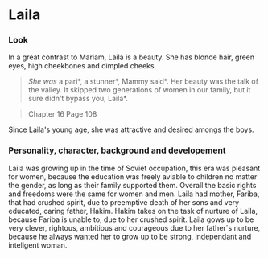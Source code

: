 # Laila

### Look

In a great contrast to Mariam, Laila is a beauty. She has blonde hair, green eyes, high cheekbones and dimpled cheeks.
> *She was* a pari*, a stunner*, Mammy said*. Her beauty was the talk of the valley. It skipped two generations of women in our family, but it sure didn't bypass you, Laila*.

> Chapter 16 Page 108

Since Laila's young age, she was attractive and desired amongs the boys.

### Personality, character, background and developement

Laila was growing up in the time of Soviet occupation, this era was pleasant for women, because the education was freely aviable to children no matter the gender, as long as their family supported them. Overall the basic rights and freedoms were the same for women and men. Laila had mother, Fariba,  that had crushed spirit, due to preemptive death of her sons and very educated, caring father, Hakim. Hakim takes on the task of nurture of Laila, because Fariba is unable to, due to her crushed spirit. Laila gows up to be very clever, rightous, ambitious and courageous due to her father´s nurture, because he always wanted her to grow up to be strong, independant and inteligent woman. 
